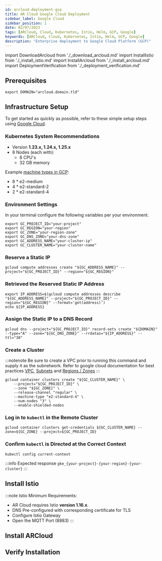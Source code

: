 ```yaml
---
id: arcloud-deployment-gcp
title: AR Cloud Google Cloud Deployment
sidebar_label: Google Cloud
sidebar_position: 1
date: 02/07/2023
tags: [ARCloud, Cloud, Kubernetes, Istio, Helm, GCP, Google]
keywords: [ARCloud, Cloud, Kubernetes, Istio, Helm, GCP, Google]
description: "Enterprise deployment to Google Cloud Platform (GCP)"
---
```

import DownloadArcloud from './_download_arcloud.md'
import InstallIstio from './_install_istio.md'
import InstallArcloud from './_install_arcloud.md'
import DeploymentVerification from './_deployment_verification.md'

## Prerequisites

<DownloadArcloud />

```shell
export DOMAIN="arcloud.domain.tld"
```

## Infrastructure Setup

To get started as quickly as possible, refer to these simple setup steps using [Google Cloud](https://cloud.google.com/sdk/docs/install).

### Kubernetes System Recommendations

- Version **1.23.x, 1.24.x, 1.25.x**
- 8 Nodes (each with):
  - 8 CPU's
  - 32 GB memory

Example [machine types in GCP](https://cloud.google.com/compute/docs/general-purpose-machines):

- 8 * e2-medium
- 4 * e2-standard-2
- 2 * e2-standard-4

### Environment Settings

In your terminal configure the following variables per your environment.

```shell
export GC_PROJECT_ID="your-project"
export GC_REGION="your-region"
export GC_ZONE="your-region-zone"
export GC_DNS_ZONE="your-dns-zone"
export GC_ADDRESS_NAME="your-cluster-ip"
export GC_CLUSTER_NAME="your-cluster-name"
```

### Reserve a Static IP

```shell
gcloud compute addresses create "${GC_ADDRESS_NAME}" --project="${GC_PROJECT_ID}" --region="${GC_REGION}"
```

### Retrieved the Reserved Static IP Address

```shell
export IP_ADDRESS=$(gcloud compute addresses describe "${GC_ADDRESS_NAME}" --project="${GC_PROJECT_ID}" --region="${GC_REGION}" --format='get(address)')
echo ${IP_ADDRESS}
```

### Assign the Static IP to a DNS Record

```shell
gcloud dns --project="${GC_PROJECT_ID}" record-sets create "${DOMAIN}" --type="A" --zone="${GC_DNS_ZONE}" --rrdatas="${IP_ADDRESS}" --ttl="30"
```

### Create a Cluster

:::notenote
Be sure to create a VPC prior to running this command and supply it as the subnetwork. Refer to google cloud documentation for best practices [VPC](https://cloud.google.com/vpc/docs/vpc), [Subnets](https://cloud.google.com/vpc/docs/subnets)
and [Regions / Zones](https://cloud.google.com/compute/docs/regions-zones)
:::

```shell
gcloud container clusters create "${GC_CLUSTER_NAME}" \
    --project="${GC_PROJECT_ID}" \
    --zone "${GC_ZONE}" \
    --release-channel "regular" \
    --machine-type "e2-standard-4" \
    --num-nodes "3" \
    --enable-shielded-nodes
```

### Log in to `kubectl` in the Remote Cluster

```shell
gcloud container clusters get-credentials ${GC_CLUSTER_NAME} --zone=${GC_ZONE} --project=${GC_PROJECT_ID}
```

### Confirm `kubectl` is Directed at the Correct Context

```shell
kubectl config current-context
```

:::info Expected response
`gke_{your-project}-{your-region}-{your-cluster}`
:::

## Install Istio

:::note Istio
Minimum Requirements:

- AR Cloud requires Istio **version 1.16.x**.
- DNS Pre-configured with corresponding certificate for TLS
- Configure Istio Gateway
- Open the MQTT Port (8883)
:::

<InstallIstio />

## Install ARCloud

<InstallArcloud />

## Verify Installation

<DeploymentVerification />
